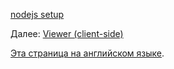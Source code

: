 [nodejs setup](viewer/nodejs.md ':include :type=markdown')

Далее: [Viewer (client-side)](viewer/3legged/ui)

[Эта страница на английском языке](https://learnforge.autodesk.io/#/viewer/3legged/nodejs).
